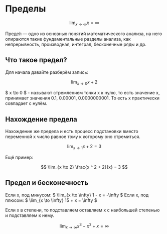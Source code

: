 # Пределы

$$ \lim_{x \to \infty} x = \infty $$

Преде́л — одно из основных понятий математического анализа, на него опираются такие фундаментальные разделы анализа, как
непрерывность, производная, интеграл, бесконечные ряды и др.

## Что такое предел?

Для начала давайте разберём запись:

$$ \lim_{x \to 0} x + 2 $$

$ x \to 0 $ - называют стремлением точки x к нулю, то есть значение x, принимает значения 0.1, 0.00001, 0.0000000001.
То есть x практически совпадает c нулём.

## Нахождение предела

Нахождение же предела и есть процесс подстановки вместо переменной x число равное тому к которому оно стремиться.

$$ \lim_{x \to 1} x + 2  = 3 $$

Ещё пример:

$$ \lim_{x \to 2} \frac{x ^ 2 + 2}{x}  = 3 $$

## Предел и бесконечность

Если x, под минусом: $ \lim_{x \to \infty} 1 - x = -\infty $
Если x, под плюсом: $ \lim_{x \to \infty} 15 + x = \infty $

Если x в степени, то подставляем оставляем x с наибольшей степенью и подставляем к нему.

$$ \lim_{x \to \infty} x ^ 3 - x ^ 2 + x = \infty $$
